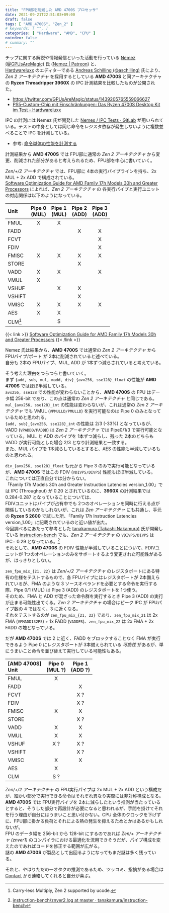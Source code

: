 ```yaml
---
title: "FPU部を削減した AMD 4700S プロセッサ"
date: 2021-09-21T22:51:03+09:00
draft: false
tags: [ "AMD_4700S", "Zen_2" ]
# keywords: [ "", ]
categories: [ "Hardware", "AMD", "CPU" ]
noindex: false
# summary: ""
---
```


チップに関する解説や情報発信といった活動を行っている [Nemez (@GPUsAreMagic)](https://twitter.com/GPUsAreMagic) 氏 ([Nemez | Patreon](https://www.patreon.com/nemezor)) と、  
[Hardwareluxx](https://www.hardwareluxx.de/) のエディターである [Andreas Schilling (@aschilling)](https://twitter.com/aschilling) 氏により、*Zen 2 アーキテクチャ* を採用するとしている **AMD 4700S** と同アーキテクチャの **Ryzen Threadripper 3960X** の IPC 計測結果を比較したものが公開された。  

 * <https://twitter.com/GPUsAreMagic/status/1439205765559066627>
 * [PS5-Custom-Chip mit Einschränkungen: Das Ryzen 4700S Desktop Kit im Test - Hardwareluxx](https://www.hardwareluxx.de/index.php/artikel/hardware/prozessoren/57076-ps5-custom-chip-mit-einschraenkungen-das-ryzen-4700s-desktop-kit-im-test.html)

IPC の計測には Nemez 氏が開発した [Nemes / IPC Tests · GitLab](https://git.nemez.net/nemes/ipc-tests) が用いられている。テストの中身としては同じ命令をレジスタ依存が発生しないように複数並べることで IPC を計測している。  

 * 参考: [命令単体の性能を計測する](http://nano.flop.jp/txt/instruction/index.html)

計測結果から **AMD 4700S** では FPU部に通常の *Zen 2 アーキテクチャ* から変更、削減された部分があると考えられるため、FPU部を中心に書いていく。  

*Zen/+/2 アーキテクチャ* では、FPU部に 4本の実行パイプラインを持ち、2x MUL + 2x ADD で構成されている。  
[Software Optimization Guide for AMD Family 17h Models 30h and Greater Processors](https://www.amd.com/en/support/tech-docs?keyword=Family+17h+Model+30h) によれば、*Zen 2 アーキテクチャ* の 各実行パイプと実行ユニットの対応関係は以下のようになっている。  

| Unit | Pipe 0 <br> (MUL) | Pipe 1 <br> (MUL) | Pipe 2 <br> (ADD) | Pipe 3 <br> (ADD) |
| :--  | :--:         | :--:         | :--:         | :--:         |
| FMUL | X | X | | |
| FADD | | | X | X |
| FCVT | | | | X |
| FDIV | | | | X |
| FMISC | X | X | X | X |
| STORE | | | X | |
| VADD | X | X | | X |
| VMUL | X | | | |
| VSHUF | | X | X | | |
| VSHIFT | | | X | |
| VMISC | X | X | X | X |
| AES | X | X | | |
| CLM[^clm] | | S | | |

{{< link >}} [Software Optimization Guide for AMD Family 17h Models 30h and Greater Processors](https://www.amd.com/en/support/tech-docs?keyword=Family+17h+Model+30h) {{< /link >}}

Nemez 氏は結果から、**AMD 4700S** では通常の *Zen 2 アーキテクチャ* から FPUパイプ/ポート が 2本に削減されていると述べている。  
自分も 2本の FPUパイプ、MUL, ADD が 1本ずつ減らされていると考えている。  

そう考えた理由をつらつらと書いていく。  
まず `{add, sub, mul, madd, div}_{avx256, sse128}_float` の性能が **AMD 4700S** ではほぼ半減している。  
`avx256, sse128` での性能が変わらないことから、**AMD 4700S** の FPU はデータ幅 256-bit であり、この点は通常の *Zen 2 アーキテクチャ* と同じである。  
`mul_{avx256, sse128}_int` の性能は変わらないが、これは通常の *Zen 2 アーキテクチャ* でも VMUL (`VPMULLD/PMULLD`) を実行可能なのは Pipe 0 のみとなっているためと思われる。  
`{add, sub}_{avx256, sse128}_int` の性能は 2/3 (-33%) となっているが、VADD (`VPADDD/PADDD`) は *Zen 2 アーキテクチャ* では Pipe0/1/3 で実行可能となっている。MUL と ADD のパイプを 1本ずつ減らし、残った 2本のどちらも VADD が実行可能とした場合 2/3 となり計測結果と一致する。  
また、MUL パイプを 1本減らしているとすると、AES の性能も半減しているものと思われる。  

`div_{avx256, sse128}_float` も元から Pipe 3 のみで実行可能となっているが、**AMD 4700S** ではこの FDIV (`VDIVPS/DIVPS`) 性能もほぼ半減している。  
これについては正直自分では分からない。  
「Family 17h Models 30h and Greater Instruction Latencies version_1.00」では IPC (Throughput) が 0.20 とされているのに、**3960X** の計測結果では 0.284-0.287 となっていることについては、  
FDIVユニットはパイプが占有中でも 2つのオペレーションを同時に行える点が関係しているのかもしれないが、これは *Zen アーキテクチャ* にも共通し、手元の **Ryzen 5 2600** で試した所、「Family 17h Instruction Latencies version_1.00」に記載されているのと近い値が出た。  
今回調べるにあたって参考とした [tanakamura (Takashi Nakamura)](https://github.com/tanakamura) 氏が開発している [instruction-bench](https://github.com/tanakamura/instruction-bench) でも、*Zen 2 アーキテクチャ* の `VDIVPS/DIVPS` は IPC= 0.29 となっている。[^inst-bench]  
それとして、**AMD 4700S** の FDIV 性能が半減していることについて、FDIVユニットが 1つのオペレーションのみをサポートするよう変更された可能性があるが、はっきりとしない。  

[^inst-bench]: [instruction-bench/znver2.log at master · tanakamura/instruction-bench](https://github.com/tanakamura/instruction-bench/blob/master/znver2.log#L98)

`zen_fpu_mix_{21, 22}` は *Zen/+/2 アーキテクチャ* のレジスタポートにある特有の仕様をテストするもので、各 FPUパイプにはレジスタポートが 2本備えられているが、FMA のような 3 ソースオペランドを必要とする命令を実行する際、Pipe 0/1 (MUL) は Pipe 3 (ADD) のレジスタポートを 1つ使う。  
そのため、FMA と ADD が混ざった命令群を実行するとき Pipe 3 (ADD) の実行が止まる可能性出てくる。*Zen 2 アーキテクチャ* の場合はピーク IPC が FPUパイプ数の 4 ではなく、3 に近くなる。  
それをテストするのが `zen_fpu_mix_{21, 22}` であり、`zen_fpu_mix_21` は 2x FMA (`VFMADD132PS`) + 1x FADD (`VADDPS`)、`zen_fpu_mix_22` は 2x FMA + 2x FADD の塊となっている。  

だが **AMD 4700S** では 2 に近く、FADD をブロックすることなく FMA が実行できるよう Pipe 0 にレジスタポートが 3本備えられている *可能性* があるが、単にうまいこと命令を並び替えて実行している可能性もある。  

| [AMD 4700S]<br>Unit | Pipe 0 <br> (MUL ?) | Pipe 1 <br> (ADD ?) |
| :-- | :--: | :--: |
| FMUL | X | |
| FADD | | X |
| FCVT | | X ? |
| FDIV | | X ? |
| FMISC | X | X |
| STORE | | X ? |
| VADD | X | X |
| VMUL | X | X |
| VSHUF | X ? | X ? |
| VSHIFT | | X ? |
| VMISC | X | X |
| AES | X |
| CLM | S ? | |

[^clm]: Carry-less Multiply, Zen 2 supported by ucode.

*Zen/+/2 アーキテクチャ* の FPU実行パイプは 2x MUL + 2x ADD という構成だが、細かい部分で実行できる命令はそれぞれ異なり実際には非対称構成となる。  
**AMD 4700S** では FPU実行パイプを 2本に減らしたという推測が当たっているとすると、そうした部分で再設計が必要になると思われるが、手間を掛けてそれを行う理由が自分にはうまいこと思い付かない。CPU 全体のクロックを下げずに、FPU部に掛かる負荷とそれによる熱の発生を抑えるためとかはあるかもしれないが。  
FPU のデータ幅を 256-bit から 128-bit にするのであれば *Zen/+ アーキテクチャ (znver1)* のコンパイラにおける最適化を流用できそうだが、パイプ構成を変えたのであればコードを修正する範囲が広がる。  
謎の **AMD 4700S** が製品として出回るようになってもまだ謎は多く残っている。  

それと、やはりただの一オタクの推測であるため、ツッコミ、指摘がある場合は [Contact](/about/#contact) から連絡してくれると自分が喜ぶ。  
